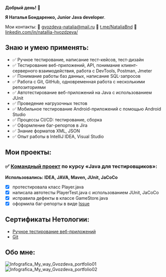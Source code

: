 **Добрый день!** 👋

**Я Наталья Бондаренко, Junior Java developer**.

Мои контакты: :incoming_envelope: gvozdeva-natalia@mail.ru  :iphone: [t.me/NataliaBnd](https://t.me/NataliaBnd)  :link: [linkedin.com/in/natallia-hvozdzeva/](https://www.linkedin.com/in/natallia-hvozdzeva/)

## Знаю и умею применять:

- :white_check_mark: Ручное тестирование, написание тест-кейсов, тест-дизайн
- :white_check_mark: Тестирование веб-приложений, API, понимание клиент-серверного взаимодействия, работа с DevTools, Postman, Jmeter
- :white_check_mark: Понимание работы баз данных, написание SQL-запросов
- :white_check_mark: Работа с Git, GitHub, одновременная работа с несколькими репозиториями
- :white_check_mark: Автотестирование веб-приложений на Java с использованием JUnit
- :white_check_mark: Проведение нагрузочных тестов
- :white_check_mark: Мобильное тестирование Android-приложений с помощью Android Studio
- :white_check_mark: Процессы CI/CD: тестирование, сборка
- :white_check_mark: Оформление баг-репортов в Jira
- :white_check_mark: Знание форматов XML, JSON
- :white_check_mark: Опыт работы в IntelliJ IDEA, Visual Studio

## Мои проекты:

### :white_check_mark: **[Командный проект](https://github.com/Natalia-Bondarenko/javaqa-team-diplom?organization=NataliaGvozdeva&organization=NataliaGvozdeva) по курсу «Java для тестировщиков»:**

**Использовались: IDEA, JAVA, Maven, JUnit, JaCoCo**
- [x] протестировала класс Player.java
- [x] написала автотесты PlayerTest.java с использованием JUnit, JaCoCo
- [x] исправила дефекты в классе GameStore.java
- [x] оформила баг-репорты в виде [Issue](https://github.com/WOVASYA/javaqa-team-diplom/issues?q=is%3Aissue+is%3Aclosed)

## Сертификаты Нетологии:

- [Ручное тестирование веб-приложений](https://netology.ru/sharing/b14e342f8c911d5af75f9b57f6467ffe?utm_source=social&utm_campaign=achievements)
- [Git](https://netology.ru/sharing/a545d6f10f0c547ec85e1675e9338f8a?utm_source=social)

## Обо мне:
![Infografica_My_way_Gvozdeva_portfolio01](https://user-images.githubusercontent.com/18085714/222981676-5217c492-64e4-4dcc-ba54-c8c6e1a40995.JPG)
![Infografica_My_way_Gvozdeva_portfolio02](https://user-images.githubusercontent.com/18085714/222981681-fce3a03b-4677-4ee7-9202-00f02bede965.JPG)

<!--
**Natalia-Bondarenko/Natalia-Bondarenko** is a ✨ _special_ ✨ repository because its `README.md` (this file) appears on your GitHub profile.

Here are some ideas to get you started:

- 🔭 I’m currently working on ...
- 🌱 I’m currently learning ...
- 👯 I’m looking to collaborate on ...
- 🤔 I’m looking for help with ...
- 💬 Ask me about ...
- 📫 How to reach me: ...
- 😄 Pronouns: ...
- ⚡ Fun fact: ...
-->
